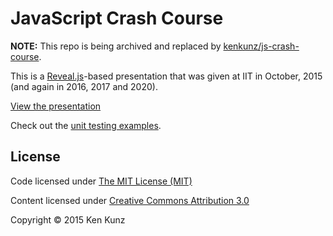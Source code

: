 # JavaScript Crash Course

**NOTE:** This repo is being archived and replaced by
[kenkunz/js-crash-course](https://github.com/kenkunz/js-crash-course).

This is a [Reveal.js](http://lab.hakim.se/reveal-js/)-based presentation that was given at IIT in October, 2015 (and again in 2016, 2017 and 2020).

[View the presentation](http://kenkunz.github.io/js-crash-course-old/)

Check out the [unit testing examples](https://github.com/kenkunz/js-examples).

## License

Code licensed under [The MIT License (MIT)](http://opensource.org/licenses/MIT)

Content licensed under [Creative Commons Attribution 3.0](http://creativecommons.org/licenses/by/3.0/)

Copyright &copy; 2015 Ken Kunz
